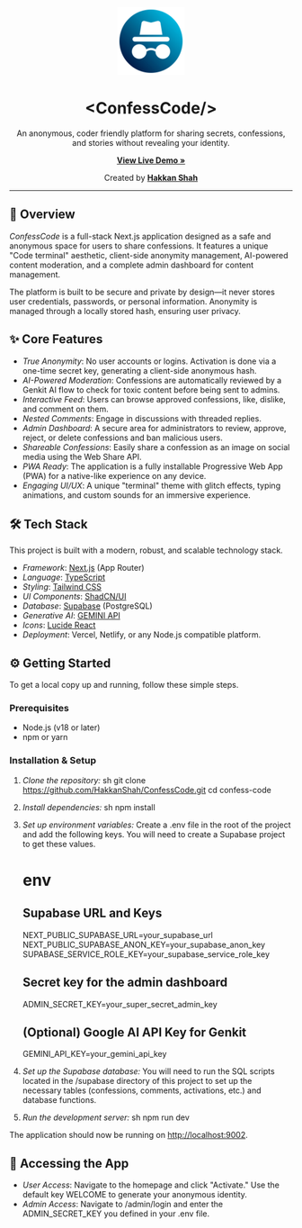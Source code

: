 <div align="center">
  <img src="public/icons/dp.png" alt="ConfessCode Logo" width="120px" />
  <h1 align="center">&lt;ConfessCode/&gt;</h1>
  <p align="center">
    An anonymous, coder friendly platform for sharing secrets, confessions, and stories without revealing your identity.
  </p>
  <p align="center">
    <a href="https://concode.vercel.app/" target="_blank"><strong>View Live Demo »</strong></a>
  </p>
  <p align="center">
    Created by <a href="https://www.github.com/HakkanShah" target="_blank"><strong>Hakkan Shah</strong></a>
  </p>
</div>

--- 

## 🚀 Overview

*ConfessCode* is a full-stack Next.js application designed as a safe and anonymous space for users to share confessions. It features a unique "Code terminal" aesthetic, client-side anonymity management, AI-powered content moderation, and a complete admin dashboard for content management.

The platform is built to be secure and private by design—it never stores user credentials, passwords, or personal information. Anonymity is managed through a locally stored hash, ensuring user privacy.

## ✨ Core Features

- *True Anonymity*: No user accounts or logins. Activation is done via a one-time secret key, generating a client-side anonymous hash.
- *AI-Powered Moderation*: Confessions are automatically reviewed by a Genkit AI flow to check for toxic content before being sent to admins.
- *Interactive Feed*: Users can browse approved confessions, like, dislike, and comment on them.
- *Nested Comments*: Engage in discussions with threaded replies.
- *Admin Dashboard*: A secure area for administrators to review, approve, reject, or delete confessions and ban malicious users.
- *Shareable Confessions*: Easily share a confession as an image on social media using the Web Share API.
- *PWA Ready*: The application is a fully installable Progressive Web App (PWA) for a native-like experience on any device.
- *Engaging UI/UX*: A unique "terminal" theme with glitch effects, typing animations, and custom sounds for an immersive experience.

## 🛠 Tech Stack

This project is built with a modern, robust, and scalable technology stack.

- *Framework*: [Next.js](https://nextjs.org/) (App Router)
- *Language*: [TypeScript](https://www.typescriptlang.org/)
- *Styling*: [Tailwind CSS](https://tailwindcss.com/)
- *UI Components*: [ShadCN/UI](https://ui.shadcn.com/)
- *Database*: [Supabase](https://supabase.io/) (PostgreSQL)
- *Generative AI*: [GEMINI API](https://ai.google.dev/gemini-api/docs)
- *Icons*: [Lucide React](https://lucide.dev/)
- *Deployment*: Vercel, Netlify, or any Node.js compatible platform.

## ⚙ Getting Started

To get a local copy up and running, follow these simple steps.

### Prerequisites

- Node.js (v18 or later)
- npm or yarn

### Installation & Setup

1.  *Clone the repository:*
    sh
    git clone https://github.com/HakkanShah/ConfessCode.git
    cd confess-code
    

2.  *Install dependencies:*
    sh
    npm install
    

3.  *Set up environment variables:*
    Create a .env file in the root of the project and add the following keys. You will need to create a Supabase project to get these values.

    # env
    ## Supabase URL and Keys
    NEXT_PUBLIC_SUPABASE_URL=your_supabase_url
    NEXT_PUBLIC_SUPABASE_ANON_KEY=your_supabase_anon_key
    SUPABASE_SERVICE_ROLE_KEY=your_supabase_service_role_key

    ## Secret key for the admin dashboard
    ADMIN_SECRET_KEY=your_super_secret_admin_key

    ## (Optional) Google AI API Key for Genkit
    GEMINI_API_KEY=your_gemini_api_key
    

4.  *Set up the Supabase database:*
    You will need to run the SQL scripts located in the /supabase directory of this project to set up the necessary tables (confessions, comments, activations, etc.) and database functions.

5.  *Run the development server:*
    sh
    npm run dev
    

The application should now be running on [http://localhost:9002](http://localhost:9002).

## 🔑 Accessing the App

-   *User Access*: Navigate to the homepage and click "Activate." Use the default key WELCOME to generate your anonymous identity.
-   *Admin Access*: Navigate to /admin/login and enter the ADMIN_SECRET_KEY you defined in your .env file.
